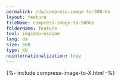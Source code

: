 ```yaml
---
permalink: /da/compress-image-to-500-kb
layout: feature
fileName: compress-image-to-500kb
folderName: feature
tool: imgcompression
lang: da
size: 500
type: kb
nointernationalization: true
---
```

{%- include compress-image-to-X.html -%}
      